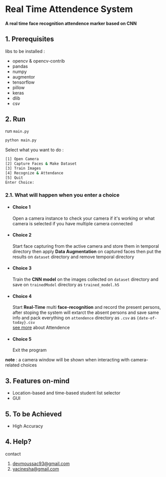 # Real Time Attendence System

#### A real time face recognition attendence marker based on CNN

## 1. Prerequisites

libs to be installed :

- opencv & opencv-contrib
- pandas
- numpy
- augmentor
- tensorflow
- pillow
- keras
- dlib
- csv

## 2. Run

run `main.py`

```sh
python main.py
```

Select what you want to do :

```sh
[1] Open Camera
[2] Capture Faces & Make Dataset
[3] Train Images
[4] Recognize & Attendance
[5] Quit
Enter Choice:
```

### 2.1. What will happen when you enter a choice

- #### Choice 1

  Open a camera instance to check your camera if it's working or what camera is selected if you have multiple camera connected

- #### Choice 2

  Start face capturing from the active camera and store them in temporal directory then apply **Data Augmentation** on captured faces then put the results on `dataset` directory and remove temporal directory

- #### Choice 3

  Train the **CNN model** on the images collected on `dataset` directory and save on `trainedModel` directory as `trained_model.h5`

- #### Choice 4
  Start **Real-Time** multi **face-recognition** and record the present persons, after stoping the system will extarct the absent persons and save same info and pack everything on `attendence` directory as `.csv` as `{date-of-today}.csv`
  <br>[see more](./attendence/important.md) about Attendence
- #### Choice 5
  Exit the program

**note** : a camera window will be shown when interacting with camera-related choices

## 3. Features on-mind

- Location-based and time-based student list selector
- GUI

## 5. To be Achieved

- High Accuracy

## 4. Help?

contact

1. devmoussac93@gmail.com
2. yacinesha@gmail.com
